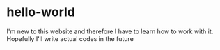 # hello-world
I'm new to this website and therefore I have to learn how to work with it.
Hopefully I'll write actual codes in the future
